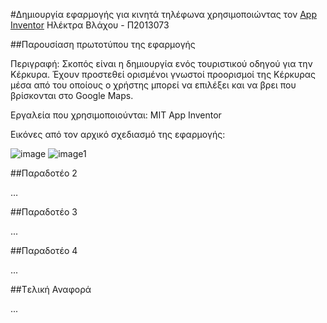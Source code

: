 #Δημιουργία εφαρμογής για κινητά τηλέφωνα χρησιμοποιώντας τον [App Inventor](https://www.dropbox.com/s/iymof7sxp3ldj1k/App%20inventor2.docx?dl=0)
Ηλέκτρα Βλάχου - Π2013073

##Παρουσίαση πρωτοτύπου της εφαρμογής

Περιγραφή: Σκοπός είναι η δημιουργία ενός τουριστικού οδηγού για την Κέρκυρα. Έχουν προστεθεί ορισμένοι γνωστοί προορισμοί της Κέρκυρας μέσα από του οποίους ο χρήστης μπορεί να επιλέξει και να βρει που βρίσκονται στο Google Maps.

Eργαλεία που χρησιμοποιούνται: MIT App Inventor

Εικόνες από τον αρχικό σχεδιασμό της εφαρμογής:

![image](https://cloud.githubusercontent.com/assets/17161099/13574996/455d915c-e48f-11e5-9765-962b32c1cee8.PNG) ![image1](https://cloud.githubusercontent.com/assets/17161099/13575342/101bf810-e491-11e5-96f1-9a65b6b111ed.PNG)

##Παραδοτέο 2

…

##Παραδοτέο 3

...

##Παραδοτέο 4

...

##Tελική Αναφορά

...
